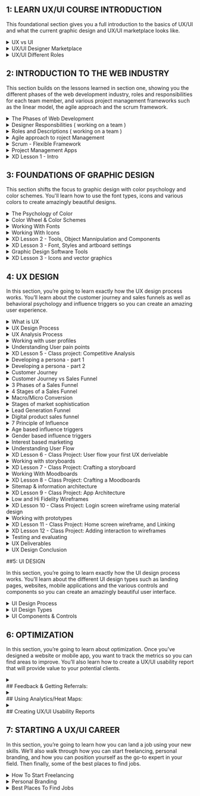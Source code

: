 ## 1: LEARN UX/UI COURSE INTRODUCTION
This foundational section gives you a full introduction to the basics of UX/UI and what the current graphic design and UX/UI marketplace looks like.

<details>
  <summary>UX vs UI </summary>


## UX vs UI
![ux_ui1](https://user-images.githubusercontent.com/24581953/144826193-b2ccc03b-59d1-4af8-bf8e-98b20e55b0fa.jpg)
![ux_ui2](https://user-images.githubusercontent.com/24581953/144826211-0cb0d3ad-70df-4fbf-814d-416b9453e02f.jpg)
</details>

<details>
  <summary>UX/UI Designer Marketplace</summary>
## UX/UI Designer Marketplace
</details>

<details>
  <summary>UX/UI Different Roles</summary>

## UX/UI Different Roles

![ui_roles1](https://user-images.githubusercontent.com/24581953/144825787-d84df656-6ae3-4b0c-b279-4bcf5198f24e.jpg)
![ui_roles2](https://user-images.githubusercontent.com/24581953/144825826-a753354d-6abb-4ef3-848c-45a18c2b5461.jpg)
</details>


## 2: INTRODUCTION TO THE WEB INDUSTRY
This section builds on the lessons learned in section one, showing you the different phases of the web development industry, roles and responsibilities for each team member, and various project management frameworks such as the linear model, the agile approach and the scrum framework.

<details>
<summary>
The Phases of Web Development
</summary>

## The Phases of Web Development
![stagesWeb1](https://user-images.githubusercontent.com/24581953/144832030-7950568b-e160-48c4-856c-b2a84e448f9a.jpg)
![stagesWeb2](https://user-images.githubusercontent.com/24581953/144832054-c0d91055-4ef8-4491-ba07-bee2965c6f74.jpg)
![stagesWeb3](https://user-images.githubusercontent.com/24581953/144832088-ebbbd6b7-31d9-43c3-a7fe-ed336ae00ea6.jpg)
![stagesWeb4](https://user-images.githubusercontent.com/24581953/144832107-67b1e03c-e2e7-4cb3-9cf9-65e82d8c5343.jpg)
![stagesWeb5](https://user-images.githubusercontent.com/24581953/144832135-637daa55-51d1-4000-8716-0bef82a95a62.jpg)
![stagesWeb6](https://user-images.githubusercontent.com/24581953/144832150-48087c22-9a81-45e0-ad86-705d9e79400d.jpg)
</details>

<details>
<summary>
Designer Responsbilities ( working on a team )
</summary>

## Designer Responsbilities ( working on a team )
![responsibiliti1](https://user-images.githubusercontent.com/24581953/144833910-f6bf379e-2410-47d9-be50-a08b61828685.jpg)
![responsibiliti2](https://user-images.githubusercontent.com/24581953/144833936-dabc0456-5549-43e1-ba23-b02677c062dc.jpg)
</details>

<details>
<summary>
Roles and Descriptions  ( working on a team )
</summary>
  
## Roles and Descriptions  ( working on a team )
![team1](https://user-images.githubusercontent.com/24581953/144834495-0fc55cd6-16f3-487b-a97e-4e2eadc80134.jpg)
![team2](https://user-images.githubusercontent.com/24581953/144834513-a8a9f83e-f817-4414-a885-34b4282f1210.jpg)
![team3](https://user-images.githubusercontent.com/24581953/144834524-981356d0-65d2-4787-bf3d-006a2fa3cad9.jpg)
![team4](https://user-images.githubusercontent.com/24581953/144834536-b5f831c2-6137-4949-a218-00183049d469.jpg)
![team5](https://user-images.githubusercontent.com/24581953/144834548-9f31a77b-56aa-4aad-8c19-195263b509a8.jpg)
</details>

<details>
<summary>
Agile approach to roject Management
</summary>
 
## Agile approach to roject Management
![agile1](https://user-images.githubusercontent.com/24581953/144835077-e5c5c796-e0d2-4004-9360-22d54e84bb67.jpg)
![agile2](https://user-images.githubusercontent.com/24581953/144835092-8fb4a5a9-1138-4aae-80eb-189e226625e0.jpg)
![agile3](https://user-images.githubusercontent.com/24581953/144835122-ef755419-881a-4d7d-85bf-168fe16f2fc9.jpg)
![agile4](https://user-images.githubusercontent.com/24581953/144835160-7fdfa71d-f3ca-4c74-be10-e1beae1ebf82.jpg)
![agile5](https://user-images.githubusercontent.com/24581953/144835172-1f823d05-9740-4d16-8427-0861a8882658.jpg)
![agile6](https://user-images.githubusercontent.com/24581953/144835184-6759ef71-d055-4783-9d4d-29169efcb7f9.jpg)
 </details>

<details>
<summary>
Scrum - Flexible Framework
</summary>
  
## Scrum - Flexible Framework
![scrum1](https://user-images.githubusercontent.com/24581953/144836146-951e42a6-16da-4f76-9ea6-a1758c3964d7.jpg)
![scrum2](https://user-images.githubusercontent.com/24581953/144836153-e6a1d948-89c0-460d-b34e-8d6f906235d1.jpg)
![scrum3](https://user-images.githubusercontent.com/24581953/144836165-b5172b85-d7a4-4cd5-ab6a-2bb9568b215b.jpg)
![scrum4](https://user-images.githubusercontent.com/24581953/144836177-8a61d258-ee8a-444d-9eb5-611e93a59cec.jpg)
</details>

<details>
<summary>
Project Management Apps
</summary>
## Project Management Apps

![trello1](https://user-images.githubusercontent.com/24581953/144836710-631f0762-661e-4381-a919-e1c30b2a5ee8.jpg)
![trello2](https://user-images.githubusercontent.com/24581953/144836716-caac3039-bd05-407f-a10b-64a2c3e20622.jpg)
![trello3](https://user-images.githubusercontent.com/24581953/144836731-1893be2e-0541-4021-973f-db1de44eb801.jpg)
</details>

<details>
<summary>
XD Lesson 1 - Intro
</summary>
## XD Lesson 1 - Intro
 </details>
 
## 3: FOUNDATIONS OF GRAPHIC DESIGN

This section shifts the focus to graphic design with color psychology and color schemes. You'll learn how to use the font types, icons and various colors to create amazingly beautiful designs.

<details>
<summary>
The Psychology of Color
</summary> 
 
## The Psychology of Color
![color1](https://user-images.githubusercontent.com/24581953/144837532-2664bcfc-4def-481f-85d2-3e6021edd123.jpg)
![color2](https://user-images.githubusercontent.com/24581953/144837542-b7b407fc-ca94-4ea7-a50c-74cb5c768e21.jpg)
![color3](https://user-images.githubusercontent.com/24581953/144837543-0d14bd9c-3121-496f-adf4-7bbb4e7984cf.jpg)
![color4](https://user-images.githubusercontent.com/24581953/144837547-ec795bc1-d8a9-41b6-8d9e-80023b202ea4.jpg)
![color5](https://user-images.githubusercontent.com/24581953/144837548-1d5904c1-20e6-439d-b5a3-340b0cf31e7b.jpg)
![color6](https://user-images.githubusercontent.com/24581953/144837549-2bf19c4e-57df-43fb-bcb4-7391c2b250f5.jpg)
</details>

<details>
<summary>
Color Wheel & Color Schemes
</summary>
 
## Color Wheel & Color Schemes
![wheel1](https://user-images.githubusercontent.com/24581953/144842668-afd3f42b-3771-488e-ada4-ac0c8bc252cd.jpg)
![wheel2](https://user-images.githubusercontent.com/24581953/144842676-6deb5ef6-5e90-49c3-9c0c-756948d4a154.jpg)
![wheel3](https://user-images.githubusercontent.com/24581953/144842681-799ff0d9-da03-4095-8985-05d2a72a75d6.jpg)
![wheel4](https://user-images.githubusercontent.com/24581953/144842684-fd2c06a6-92be-416d-9ddf-21fbe9356626.jpg)
![wheel5](https://user-images.githubusercontent.com/24581953/144842688-955f567e-bd72-4405-bd8c-b56031e47eca.jpg)
</details>

<details>
<summary>
Working With Fonts
</summary>

## Working With Fonts

![fonts1](https://user-images.githubusercontent.com/24581953/144844021-533a9921-7125-4280-8532-83ea3fdea623.jpg)
![fonts2](https://user-images.githubusercontent.com/24581953/144844022-953e1743-6791-41a3-9636-af4952ebf1a4.jpg)
![fonts3](https://user-images.githubusercontent.com/24581953/144844024-9faa7235-e830-4dd6-9c46-ee77811c3c4b.jpg)
![fonts4](https://user-images.githubusercontent.com/24581953/144844027-e641c874-c81a-4892-a950-416a44b5c51a.jpg)
![fonts5](https://user-images.githubusercontent.com/24581953/144844030-95625235-2757-4396-9fd7-d2af78f4e129.jpg)
![fonts6](https://user-images.githubusercontent.com/24581953/144844032-10dbdcb1-d876-4e2d-9412-381a35402de6.jpg)
![fonts7](https://user-images.githubusercontent.com/24581953/144844033-c274dd80-3138-4483-81b2-a045cc44c398.jpg)
![fonts8](https://user-images.githubusercontent.com/24581953/144844037-884a3b8c-20ed-4cea-b2ef-6b9e58cdccde.jpg)
![fonts9](https://user-images.githubusercontent.com/24581953/144844015-5df635d1-f02d-4bed-84c6-3307cc1fb123.jpg)
</details>

<details>
<summary>
Working With Icons
</summary>

 
## Working With Icons
![icons1](https://user-images.githubusercontent.com/24581953/144844804-e0f95792-aa2c-4132-9941-d0192b94d531.jpg)
![icons2](https://user-images.githubusercontent.com/24581953/144844808-1cf71136-b760-4778-b2cf-128fca55328f.jpg)
![icons3](https://user-images.githubusercontent.com/24581953/144844813-a3a22348-4778-4411-86f0-0f4e2e393dac.jpg)
![icons4](https://user-images.githubusercontent.com/24581953/144844826-8f7fd3d9-4f1c-4a95-a3c6-49c5cd5d019a.jpg)

</details>

<details>
  <summary>XD Lesson 2 - Tools, Object Mannipulation and Components</summary>
</details>
<details>
  <summary>XD Lesson 3 - Font, Styles and artboard settings</summary>
</details>
<details>
  <summary>Graphic Design Software Tools</summary>
</details>
<details>
  <summary>XD Lesson 3 - Icons and vector graphics</summary>
</details>


## 4: UX DESIGN</summary>

In this section, you’re going to learn exactly how the UX design process works. You’ll learn about the customer journey and sales funnels as well as behavioral psychology and influence triggers so you can create an amazing user experience.


<details>
<summary>What is UX</summary>

## What is UX
![ux](https://user-images.githubusercontent.com/24581953/144935308-4ca3a6eb-b53a-4e19-acd9-97e73cfab140.jpg)
</details>

<details>
<summary>UX Design Process</summary>

## UX Design Process
![ux process1](https://user-images.githubusercontent.com/24581953/144936372-07920c46-7474-48df-a351-b48ded858fe9.jpg)
![ux process2](https://user-images.githubusercontent.com/24581953/144936375-3058936b-fd34-4c0e-97ea-c4b388cd4425.jpg)
</details>
  
<details>
<summary>UX Analysis Process</summary>

## UX Analysis Process
![ux analis1](https://user-images.githubusercontent.com/24581953/144936469-6274ef59-a876-4420-a730-d8a04d411b5a.jpg)
![ux analis2](https://user-images.githubusercontent.com/24581953/144936473-a5e7cfce-dcd1-4ceb-bd0b-4d011cbbf66f.jpg)
![ux analis3](https://user-images.githubusercontent.com/24581953/144936477-b0050ed7-6b54-4032-9aa7-ac08d753302e.jpg)
![ux analis4](https://user-images.githubusercontent.com/24581953/144936480-452e3b27-9e48-43d7-8b87-fa00f918854d.jpg)
![ux analis5](https://user-images.githubusercontent.com/24581953/144936485-49fa14a7-593c-4973-9aac-d9e2639b4ef4.jpg)
![ux analis6](https://user-images.githubusercontent.com/24581953/144936486-d91458c0-eb7f-43b5-8e2c-9fb87b86edca.jpg)
</details>

<details>
<summary>Working with user profiles</summary>

## Working with user profiles
![ux profiles](https://user-images.githubusercontent.com/24581953/144936638-988ec95e-d9b8-4df6-bb8a-945da7a500e6.jpg)
</details>

<details>
<summary>Understanding User pain points</summary>

## Understanding User pain points
![ux pain](https://user-images.githubusercontent.com/24581953/144936816-af718424-c3ed-42a9-ab96-5be30e56cb0b.jpg)

</details>
  
<details>
<summary>XD Lesson 5 - Class project: Competitive Analysis</summary>
</details>

<details>
<summary>Developing a persona - part 1</summary>


## Developing a persona - part 1
![ux persona1](https://user-images.githubusercontent.com/24581953/144937243-4bbf6053-f683-4534-b7ee-8238eefd3412.jpg)
</details>

<details>
<summary> Developing a persona - part 2</summary>

## Developing a persona - part 2
![ux persona2](https://user-images.githubusercontent.com/24581953/144937405-b9f02c40-980d-46b2-a77d-a3642627339a.jpg)
</details>

<details>
<summary>Customer Journey</summary>

## Customer Journey
![ux journey1](https://user-images.githubusercontent.com/24581953/144937746-3962aa87-6a9f-4f6b-a959-a9a33fba5ee5.jpg)
![ux journey2](https://user-images.githubusercontent.com/24581953/144937748-53921135-f1aa-4169-ad76-1c41ca07c9a7.jpg)
![ux journey3](https://user-images.githubusercontent.com/24581953/144937752-73b5d8fe-c210-4f41-a8fb-9221cd856344.jpg)
</details>

<details>
<summary>Customer Journey vs Sales Funnel</summary>

## Customer Journey vs Sales Funnel
![ux journey vs funnel](https://user-images.githubusercontent.com/24581953/144939504-a8915574-3b8c-447d-bcc8-8ee52c0491d5.jpg)
![ux journey vs funnel1](https://user-images.githubusercontent.com/24581953/144939509-67424d3e-87d1-4e63-8b2c-9030744829b6.jpg)
</details>

<details>
<summary>3 Phases of a Sales Funnel</summary>

## 3 Phases of a Sales Funnel
![ux sales funnel](https://user-images.githubusercontent.com/24581953/144939713-db45eff1-1ad7-487d-838a-eec8b8d5906b.jpg)
![ux sales funnel1](https://user-images.githubusercontent.com/24581953/144939718-8c6c8737-0965-429b-bb33-ac21595121b2.jpg)
</details>

<details>
<summary>4 Stages of a Sales Funnel</summary>

## 4 Stages of a Sales Funnel
![ux sales funnel stages1](https://user-images.githubusercontent.com/24581953/144940174-5ace445b-07ef-4da0-97e3-8262a57cf8c9.jpg)
![ux sales funnel stages2](https://user-images.githubusercontent.com/24581953/144940177-00a7e7be-90ef-4ce5-b9a8-b2810fd01f7a.jpg)
![ux sales funnel stages3](https://user-images.githubusercontent.com/24581953/144940179-9c4fdd7b-5ffc-4b57-8afa-b66e2418450c.jpg)
</details>

<details>
<summary>Macro/Micro Conversion</summary>


## Macro/Micro Conversion
![ux macro-micro](https://user-images.githubusercontent.com/24581953/144940398-6fd9593e-7007-451b-a5e8-03d18f858260.jpg)
![ux macro-micro1](https://user-images.githubusercontent.com/24581953/144940402-e6188be6-93b4-441c-8c5d-8e8718368415.jpg)
</details>

<details>
<summary>Stages of market sophistication</summary>

## Stages of market sophistication
![ux market stage1](https://user-images.githubusercontent.com/24581953/144940664-5e671718-503d-4f27-b955-9569e8379309.jpg)
![ux market stage2](https://user-images.githubusercontent.com/24581953/144940668-9e63a25e-bcd7-4b25-8e6d-fc98e5e72b80.jpg)
</details>

<details>
<summary>Lead Generation Funnel</summary>


## Lead Generation Funnel
![ux lead funnel](https://user-images.githubusercontent.com/24581953/144941038-1a4dc877-ff17-4fc5-8bb2-b027b33edb78.jpg)
![ux lead funnel1](https://user-images.githubusercontent.com/24581953/144941043-a53ba894-5c16-4ed8-b954-58405b897f5b.jpg)
![ux lead funnel2](https://user-images.githubusercontent.com/24581953/144941045-bdc8eaee-e31e-476d-bc23-9cd9e81934b8.jpg)
</details>

<details>
<summary>Digital product sales funnel</summary>

## Digital product sales funnel
![ux product funnel1](https://user-images.githubusercontent.com/24581953/144941585-eb979b9d-bcd1-4fcf-a80a-8b6a0a8a9df3.jpg)
![ux product funnel2](https://user-images.githubusercontent.com/24581953/144941588-2688cf7c-fbd7-42c6-83df-bced4e883499.jpg)
![ux product funnel3](https://user-images.githubusercontent.com/24581953/144941590-939b3fcb-25f9-42d5-a012-975a2e6a3b10.jpg)
</details>

<details>
<summary>7 Principle of Influence</summary>

## 7 Principle of Influence
![ux prinsip influence1](https://user-images.githubusercontent.com/24581953/144941824-4b169c8a-1797-4504-8607-8bd108e4d868.jpg)
![ux prinsip influence2](https://user-images.githubusercontent.com/24581953/144941832-6a8ebf83-6506-4eca-8e15-82474460ea30.jpg)
</details>

<details>
<summary>Age based influence triggers</summary>

## Age based influence triggers
![ux triggers1](https://user-images.githubusercontent.com/24581953/144942171-015e0b4b-9b19-48e6-a510-3b32e882feb2.jpg)
![ux triggers2](https://user-images.githubusercontent.com/24581953/144942176-2f4e7bd2-4937-46e4-a0ff-32729bddf92d.jpg)
![ux triggers3](https://user-images.githubusercontent.com/24581953/144942177-220ac71e-ac6b-4549-9804-13920de5998b.jpg)
![ux triggers4](https://user-images.githubusercontent.com/24581953/144942178-ea2a9141-4511-431d-9a6a-7c25fa4a87f8.jpg)
</details>

<details>
<summary>Gender based influence triggers</summary>

## Gender based influence triggers
![ux gender](https://user-images.githubusercontent.com/24581953/144942514-392920e6-45b4-4afc-9c47-0bb5aa0deb60.jpg)
![ux gender1](https://user-images.githubusercontent.com/24581953/144942520-d4db31e7-8f14-4770-9111-bad1a5f52e69.jpg)
![ux gender2](https://user-images.githubusercontent.com/24581953/144942522-df9f4085-697c-4e8f-924d-bccd6060167d.jpg)
</details>

<details>
<summary>Interest based marketing</summary>

## Interest based marketing
![ux interest1](https://user-images.githubusercontent.com/24581953/144942902-e5e1a14e-2229-430c-99e6-193f0e18f698.jpg)
![ux interest2](https://user-images.githubusercontent.com/24581953/144942910-9c4371c4-45dd-4874-b2f8-dd7195a955f7.jpg)
</details>

<details>
<summary>Understanding User Flow</summary>

## Understanding User Flow
![ux user flow1](https://user-images.githubusercontent.com/24581953/144943273-04f828e7-8b4f-425f-ac84-bcfc00621c88.jpg)
![ux user flow2](https://user-images.githubusercontent.com/24581953/144943279-951c2b87-cddd-42bf-9b9f-5cd9c50d7b25.jpg)
![ux user flow3](https://user-images.githubusercontent.com/24581953/144943281-93672872-e7ff-4ddd-b6be-1e6a9c33a97c.jpg)
![ux user flow4](https://user-images.githubusercontent.com/24581953/144943287-16ae2240-ac81-4398-a1c0-44225f476fa7.jpg)
</details>

<details>
  <summary>XD Lesson 6 - Class Project: User flow your first UX derivelable</summary>
</details>

<details>
<summary>Working with storyboards</summary>

## Working with storyboards 
![ux storyboards](https://user-images.githubusercontent.com/24581953/144945751-17d02aee-7143-49df-9cad-f790d0a34f29.jpg)
</details>

<details>
<summary>XD Lesson 7 - Class Project: Crafting a storyboard</summary>

## XD Lesson 7 - Class Project: Crafting a storyboard
</details>

<details>
<summary>Working With Moodboards</summary>

## Working With Moodboards
![ux moodboards](https://user-images.githubusercontent.com/24581953/144946183-9430c416-3575-4471-ba84-d8d72e35beef.jpg)
![ux moodboards1](https://user-images.githubusercontent.com/24581953/144946186-0d365e29-ef35-4072-a743-1785c931f048.jpg)
</details>

<details>
<summary>XD Lesson 8 - Class Project: Crafting a Moodboards</summary>

## XD Lesson 8 - Class Project: Crafting a Moodboards
</details>

<details>
<summary>Sitemap & information architecture</summary>


## Sitemap & information architecture
![ux sitemap1](https://user-images.githubusercontent.com/24581953/144948830-4922a58a-0511-4304-aa21-65580ff2c40f.jpg)
![ux sitemap2](https://user-images.githubusercontent.com/24581953/144948836-e76e2074-aee2-4206-93cb-03dd25022dcf.jpg)
</details>

<details>
<summary>XD Lesson 9 - Class Project: App Architecture</summary>

## XD Lesson 9 - Class Project: App Architecture
</details>

<details>
<summary>Low and Hi Fidelity Wireframes</summary>

## Low and Hi Fidelity Wireframes
![ux wireframes](https://user-images.githubusercontent.com/24581953/144949059-5657c7bf-ca31-49eb-882b-dc2237c9f172.jpg)
</details>

<details>
<summary>XD Lesson 10 - Class Project: Login screen wireframe using material design</summary>

## XD Lesson 10 - Class Project: Login screen wireframe using material design
</details>

<details>
<summary>Working with prototypes</summary>


## Working with prototypes
![ux prototypes1](https://user-images.githubusercontent.com/24581953/144949436-ba42792a-801e-413a-9e5a-ce31648fe012.jpg)
![ux prototypes2](https://user-images.githubusercontent.com/24581953/144949451-9a46209c-3678-4a5b-b3c7-382997479300.jpg)
![ux prototypes3](https://user-images.githubusercontent.com/24581953/144949455-ebe5149a-ba09-42ae-b2ec-beed21955d6d.jpg)
![ux prototypes4](https://user-images.githubusercontent.com/24581953/144949460-ef90ee16-9a89-4d46-b295-04421499fedd.jpg)
</details>

<details>
<summary>XD Lesson 11 - Class Project: Home screen wireframe, and Linking</summary>

## XD Lesson 11 - Class Project: Home screen wireframe, and Linking
</details>

<details>
<summary>XD Lesson 12 - Class Project: Adding interaction to wireframes</summary>


## XD Lesson 12 - Class Project: Adding interaction to wireframes
</details>
  
<details>
  <summary>Testing and evaluating</summary>

## Testing and evaluating
![ux testing1](https://user-images.githubusercontent.com/24581953/144949754-e3e72c46-edbf-4047-8b12-9e8905fde689.jpg)
![ux testing2](https://user-images.githubusercontent.com/24581953/144949757-789b9e51-a11d-4ef2-814d-dc8eb8fb7990.jpg)
![ux testing3](https://user-images.githubusercontent.com/24581953/144949761-86b40d6b-71fe-4408-8461-651079370c07.jpg)
</details>

<details>
  <summary>UX Deliverables</summary>

## UX Deliverables
![ux deliverable1](https://user-images.githubusercontent.com/24581953/144949910-607ffbc0-59ae-4f89-97e1-e16bba1cd0da.jpg)
</details>

<details>
  <summary>UX Design Conclusion</summary>
  
## UX Design Conclusion
![ux conclusion](https://user-images.githubusercontent.com/24581953/144950040-a392e868-dd68-4c68-84ee-d35f23491ec9.jpg)
</details>


##5: UI DESIGN

In this section, you’re going to learn exactly how the UI design process works. You’ll learn about the different UI design types such as landing pages, websites, mobile applications and the various controls and components so you can create an amazingly beautiful user interface.

<details>
  <summary>UI Design Process </summary>
## UI Design Process
</details>

<details>
  <summary>UI Design Types</summary>
  
## UI Design Types
</details>
<details>
  <summary>UI Components & Controls</summary>
  
## UI Components & Controls
</details>


## 6: OPTIMIZATION
In this section, you’re going to learn about optimization. Once you’ve designed a website or mobile app, you want to track the metrics so you can find areas to improve. You’ll also learn how to create a UX/UI usability report that will provide value to your potential clients.

<details>
  <summary></summary>
</details>
## Feedback & Getting Referrals:

<details>
  <summary></summary>
</details>
## Using Analytics/Heat Maps:

<details>
  <summary></summary>
</details>
## Creating UX/UI Usability Reports
</details>


## 7: STARTING A UX/UI CAREER

In this section, you’re going to learn how you can land a job using your new skills. We’ll also walk through how you can start freelancing, personal branding, and how you can position yourself as the go-to expert in your field. Then finally, some of the best places to find jobs.

<details>
  <summary>How To Start Freelancing</summary>

## How To Start Freelancing
</details>

<details>
  <summary>Personal Branding</summary>
## Personal Branding
</details>

<details>
  <summary>Best Places To Find Jobs</summary>

## Best Places To Find Jobs
</details>
